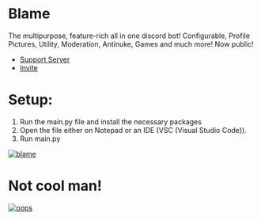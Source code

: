 # Blame 
The multipurpose, feature-rich all in one discord bot! Configurable, Profile Pictures, Utility, Moderation, Antinuke, Games and much more! Now public!

* [Support Server](https://discord.gg/SzXDdkYECZ)
* [Invite](https://discord.com/api/oauth2/authorize?client_id=776128410547126322&permissions=8&scope=bot)


# Setup:

1. Run the main.py file and install the necessary packages
2. Open the file either on Notepad or an IDE (VSC (Visual Studio Code)).
3. Run main.py









[![blame](https://images-ext-2.discordapp.net/external/leRHeijPnyEG2cKWUpuClECyBt5sk_RvyWX9X6s1Glw/%3Fsize%3D1024/https/cdn.discordapp.com/avatars/776128410547126322/c94ccd2cb29afa15ed878ff6a569860e.png?width=512&height=512)](https://discord.com/api/oauth2/authorize?client_id=776128410547126322&permissions=8&scope=bot)

# Not cool man!
[![oops](https://c.tenor.com/CWgfFh7ozHkAAAAC/rick-astly-rick-rolled.gif)](https://www.youtube.com/watch?v=dQw4w9WgXcQ&ab)
